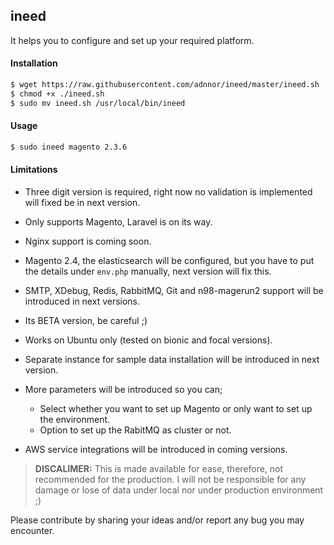 ## ineed 

It helps you to configure and set up your required platform.

#### Installation
```bash
$ wget https://raw.githubusercontent.com/adnnor/ineed/master/ineed.sh
$ chmod +x ./ineed.sh
$ sudo mv ineed.sh /usr/local/bin/ineed
```

#### Usage
```bash
$ sudo ineed magento 2.3.6
```

#### Limitations

* Three digit version is required, right now no validation is implemented will fixed be in next version.
* Only supports Magento, Laravel is on its way.
* Nginx support is coming soon.
* Magento 2.4, the elasticsearch will be configured, but you have to put the details under `env.php` manually, next version will fix this. 
* SMTP, XDebug, Redis, RabbitMQ, Git and n98-magerun2 support will be introduced in next versions.
* Its BETA version, be careful ;)
* Works on Ubuntu only (tested on bionic and focal versions).
* Separate instance for sample data installation will be introduced in next version.
* More parameters will be introduced so you can;
    * Select whether you want to set up Magento or only want to set up the environment.
    * Option to set up the RabitMQ as cluster or not.
    
* AWS service integrations will be introduced in coming versions.

> **DISCALIMER:** This is made available for ease, therefore, not recommended for the production. I will not be responsible for any damage or lose of data under local nor under production environment ;)

Please contribute by sharing your ideas and/or report any bug you may encounter.